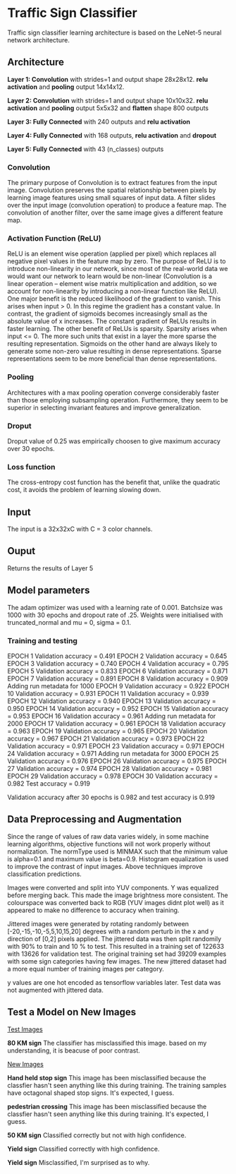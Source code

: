 # Traffic Sign Classifier


Traffic sign classifier learning architecture is based on the LeNet-5 neural network architecture.

## Architecture
**Layer 1: Convolution** with strides=1 and output shape 28x28x12. **relu activation** and **pooling** output 14x14x12.

**Layer 2: Convolution** with strides=1 and output shape 10x10x32. **relu activation** and **pooling** output 5x5x32 and **flatten** shape 800 outputs

**Layer 3: Fully Connected** with 240 outputs and **relu activation**

**Layer 4: Fully Connected** with 168 outputs, **relu activation** and **dropout**

**Layer 5: Fully Connected** with 43 (n_classes) outputs

### Convolution
The primary purpose of Convolution is to extract features from the input image. Convolution preserves the spatial relationship between pixels by learning image features using small squares of input data.
A filter slides over the input image (convolution operation) to produce a feature map. The convolution of another filter, over the same image gives a different feature map.

### Activation Function (ReLU)
ReLU is an element wise operation (applied per pixel) which replaces all negative pixel values in the feature map by zero. The purpose of ReLU is to introduce non-linearity in our network, since most of the real-world data we would want our network to learn would be non-linear (Convolution is a linear operation – element wise matrix multiplication and addition, so we account for non-linearity by introducing a non-linear function like ReLU).
One major benefit is the reduced likelihood of the gradient to vanish. This arises when input > 0. In this regime the gradient has a constant value. In contrast, the gradient of sigmoids becomes increasingly small as the absolute value of x increases. The constant gradient of ReLUs results in faster learning.
The other benefit of ReLUs is sparsity. Sparsity arises when input <= 0. The more such units that exist in a layer the more sparse the resulting representation. Sigmoids on the other hand are always likely to generate some non-zero value resulting in dense representations. Sparse representations seem to be more beneficial than dense representations.

### Pooling
Architectures with a max pooling operation converge considerably faster than those employing  subsampling operation. Furthermore, they seem to be superior in selecting invariant features and improve generalization.

### Droput
Droput value of 0.25 was empirically choosen to give maximum accuracy over 30 epochs.

### Loss function
The cross-entropy cost function has the benefit that, unlike the quadratic cost, it avoids the problem of learning slowing down.

## Input
The input is a 32x32xC with C = 3 color channels.

## Ouput
Returns the results of Layer 5


## Model parameters
The adam optimizer was used with a learning rate of 0.001. Batchsize was 1000 with 30 epochs and dropout rate of .25. Weights were initialised with truncated_normal and mu = 0, sigma = 0.1.

### Training and testing

EPOCH   1 Validation accuracy = 0.491
EPOCH   2 Validation accuracy = 0.645
EPOCH   3 Validation accuracy = 0.740
EPOCH   4 Validation accuracy = 0.795
EPOCH   5 Validation accuracy = 0.833
EPOCH   6 Validation accuracy = 0.871
EPOCH   7 Validation accuracy = 0.891
EPOCH   8 Validation accuracy = 0.909
Adding run metadata for  1000
EPOCH   9 Validation accuracy = 0.922
EPOCH  10 Validation accuracy = 0.931
EPOCH  11 Validation accuracy = 0.939
EPOCH  12 Validation accuracy = 0.940
EPOCH  13 Validation accuracy = 0.950
EPOCH  14 Validation accuracy = 0.952
EPOCH  15 Validation accuracy = 0.953
EPOCH  16 Validation accuracy = 0.961
Adding run metadata for  2000
EPOCH  17 Validation accuracy = 0.961
EPOCH  18 Validation accuracy = 0.963
EPOCH  19 Validation accuracy = 0.965
EPOCH  20 Validation accuracy = 0.967
EPOCH  21 Validation accuracy = 0.973
EPOCH  22 Validation accuracy = 0.971
EPOCH  23 Validation accuracy = 0.971
EPOCH  24 Validation accuracy = 0.971
Adding run metadata for  3000
EPOCH  25 Validation accuracy = 0.976
EPOCH  26 Validation accuracy = 0.975
EPOCH  27 Validation accuracy = 0.974
EPOCH  28 Validation accuracy = 0.981
EPOCH  29 Validation accuracy = 0.978
EPOCH  30 Validation accuracy = 0.982
Test accuracy = 0.919

Validation accuracy after 30 epochs is 0.982 and test accuracy is 0.919


## Data Preprocessing and Augmentation
Since the range of values of raw data varies widely, in some machine learning algorithms, objective functions will not work properly without normalization.
The normType used is MINMAX such that the minimum value is alpha=0.1 and maximum value is beta=0.9.
Histogram equalization is used to improve the contrast of input images.
Above techniques improve classification predictions.

Images were converted and split into YUV components. Y was equalized before merging back. This made the image brightness more consistent. The colourspace was converted back to RGB (YUV images didnt plot well) as it appeared to make no difference to accuracy when training.

Jittered images were generated by rotating randomly between [-20,-15,-10,-5,5,10,15,20] degrees with a random perturb in the x and y direction of [0,2] pixels applied.
The jittered data was then split randomily with 90% to train and 10 % to test. This resulted in a training set of 122633 with 13626 for validation test.
The original training set had 39209 examples with some sign categories having few images. The new jittered dataset had a more equal number of training images per category.

y values are one hot encoded as tensorflow variables later.
Test data was not augmented with jittered data.


## Test a Model on New Images
[Test Images](https://github.com/boson-lepton/traffic-sign-classifier/blob/master/test/test1.png)

**80 KM sign** The classifier has misclassified this image. based on my understanding, it is beacuse of poor contrast. 

[New Images](https://github.com/boson-lepton/traffic-sign-classifier/blob/master/test/test2.png)

**Hand held stop sign** This image has been misclassified because the classfier hasn't seen anything like this during training.
                        The training samples have octagonal shaped stop signs. It's expected, I guess. 

**pedestrian crossing** This image has been misclassified because the classfier hasn't seen anything like this during training.
                        It's expected, I guess.

**50 KM sign**          Classified correctly but not with high confidence.

**Yield sign**          Classified correctly with high confidence. 

**Yield sign**          Misclassified, I'm surprised as to why.



